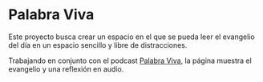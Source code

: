 # Palabra Viva

Este proyecto busca crear un espacio en el que se pueda leer el evangelio
del día en un espacio sencillo y libre de distracciones. 

Trabajando en conjunto con el podcast [Palabra Viva](https://open.spotify.com/show/6DVa9pLPKhlEJjdSUHALoK?si=SLpIGfhPTDisO6dqjO9zZg),
la página muestra el evangelio y una reflexión en audio. 
